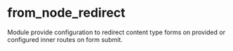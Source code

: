 # from_node_redirect
Module provide configuration to redirect content type forms on provided or configured inner routes on form submit.

